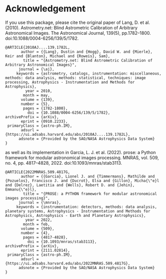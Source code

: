 # Acknowledgement

If you use this package, please cite the original paper of Lang, D. et al. (2010). Astrometry.net: Blind Astrometric Calibration of Arbitrary Astronomical Images. The Astronomical Journal, 139(5), pp.1782–1800. doi:10.1088/0004-6256/139/5/1782.

```
@ARTICLE{2010AJ....139.1782L,
       author = {{Lang}, Dustin and {Hogg}, David W. and {Mierle}, Keir and {Blanton}, Michael and {Roweis}, Sam},
        title = "{Astrometry.net: Blind Astrometric Calibration of Arbitrary Astronomical Images}",
      journal = {\aj},
     keywords = {astrometry, catalogs, instrumentation: miscellaneous, methods: data analysis, methods: statistical, techniques: image processing, Astrophysics - Instrumentation and Methods for Astrophysics},
         year = 2010,
        month = may,
       volume = {139},
       number = {5},
        pages = {1782-1800},
          doi = {10.1088/0004-6256/139/5/1782},
archivePrefix = {arXiv},
       eprint = {0910.2233},
 primaryClass = {astro-ph.IM},
       adsurl = {https://ui.adsabs.harvard.edu/abs/2010AJ....139.1782L},
      adsnote = {Provided by the SAO/NASA Astrophysics Data System}
}
```

as well as its implementation in Garcia, L. J. et al. (2022). prose: a Python framework for modular astronomical images processing. MNRAS, vol. 509, no. 4, pp. 4817–4828, 2022. doi:10.1093/mnras/stab3113.

```
@ARTICLE{2022MNRAS.509.4817G,
       author = {{Garcia}, Lionel J. and {Timmermans}, Mathilde and {Pozuelos}, Francisco J. and {Ducrot}, Elsa and {Gillon}, Micha{\"e}l and {Delrez}, Laetitia and {Wells}, Robert D. and {Jehin}, Emmanu{\"e}l},
        title = "{PROSE: a PYTHON framework for modular astronomical images processing}",
      journal = {\mnras},
     keywords = {instrumentation: detectors, methods: data analysis, planetary systems, Astrophysics - Instrumentation and Methods for Astrophysics, Astrophysics - Earth and Planetary Astrophysics},
         year = 2022,
        month = feb,
       volume = {509},
       number = {4},
        pages = {4817-4828},
          doi = {10.1093/mnras/stab3113},
archivePrefix = {arXiv},
       eprint = {2111.02814},
 primaryClass = {astro-ph.IM},
       adsurl = {https://ui.adsabs.harvard.edu/abs/2022MNRAS.509.4817G},
      adsnote = {Provided by the SAO/NASA Astrophysics Data System}
}
```